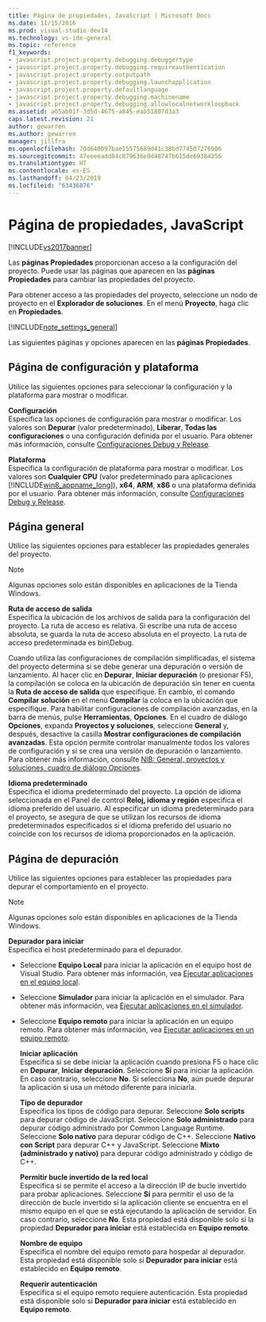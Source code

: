 ```yaml
---
title: Página de propiedades, JavaScript | Microsoft Docs
ms.date: 11/15/2016
ms.prod: visual-studio-dev14
ms.technology: vs-ide-general
ms.topic: reference
f1_keywords:
- javascript.project.property.debugging.debuggertype
- javascript.project.property.debugging.requireauthentication
- javascript.project.property.outputpath
- javascript.project.property.debugging.launchapplication
- javascript.project.property.defaultlanguage
- javascript.project.property.debugging.machinename
- javascript.project.property.debugging.allowlocalnetworkloopback
ms.assetid: a05ab01f-3d5d-4675-a845-eab51807d3a3
caps.latest.revision: 21
author: gewarren
ms.author: gewarren
manager: jillfra
ms.openlocfilehash: 70d640b97bae15575689d41c38bd774507276906
ms.sourcegitcommit: 47eeeeadd84c879636e9d48747b615de69384356
ms.translationtype: HT
ms.contentlocale: es-ES
ms.lasthandoff: 04/23/2019
ms.locfileid: "63436876"
---
```

# <a name="property-pages-javascript"></a>Página de propiedades, JavaScript
[!INCLUDE[vs2017banner](../../includes/vs2017banner.md)]

Las **páginas Propiedades** proporcionan acceso a la configuración del proyecto. Puede usar las páginas que aparecen en las **páginas Propiedades** para cambiar las propiedades del proyecto.  
  
 Para obtener acceso a las propiedades del proyecto, seleccione un nodo de proyecto en el **Explorador de soluciones**. En el menú **Proyecto**, haga clic en **Propiedades**.  
  
 [!INCLUDE[note_settings_general](../../includes/note-settings-general-md.md)]  
  
 Las siguientes páginas y opciones aparecen en las **páginas Propiedades**.  
  
## <a name="configuration-and-platform-page"></a>Página de configuración y plataforma  
 Utilice las siguientes opciones para seleccionar la configuración y la plataforma para mostrar o modificar.  
  
 **Configuración**  
 Especifica las opciones de configuración para mostrar o modificar. Los valores son **Depurar** (valor predeterminado), **Liberar**, **Todas las configuraciones** o una configuración definida por el usuario. Para obtener más información, consulte [Configuraciones Debug y Release](http://msdn.microsoft.com/0440b300-0614-4511-901a-105b771b236e).  
  
 **Plataforma**  
 Especifica la configuración de plataforma para mostrar o modificar. Los valores son **Cualquier CPU** (valor predeterminado para aplicaciones [!INCLUDE[win8_appname_long](../../includes/win8-appname-long-md.md)]), **x64**, **ARM**, **x86** o una plataforma definida por el usuario. Para obtener más información, consulte [Configuraciones Debug y Release](http://msdn.microsoft.com/0440b300-0614-4511-901a-105b771b236e).  
  
## <a name="general-page"></a>Página general  
 Utilice las siguientes opciones para establecer las propiedades generales del proyecto.  
  
> [!NOTE]
> Algunas opciones solo están disponibles en aplicaciones de la Tienda Windows.  
  
 **Ruta de acceso de salida**  
 Especifica la ubicación de los archivos de salida para la configuración del proyecto. La ruta de acceso es relativa. Si escribe una ruta de acceso absoluta, se guarda la ruta de acceso absoluta en el proyecto. La ruta de acceso predeterminada es bin\Debug.  
  
 Cuando utiliza las configuraciones de compilación simplificadas, el sistema del proyecto determina si se debe generar una depuración o versión de lanzamiento. Al hacer clic en **Depurar**, **Iniciar depuración** (o presionar F5), la compilación se coloca en la ubicación de depuración sin tener en cuenta la **Ruta de acceso de salida** que especifique. En cambio, el comando **Compilar solución** en el menú **Compilar** la coloca en la ubicación que especifique. Para habilitar configuraciones de compilación avanzadas, en la barra de menús, pulse **Herramientas**, **Opciones**. En el cuadro de diálogo **Opciones**, expanda **Proyectos y soluciones**, seleccione **General** y, después, desactive la casilla **Mostrar configuraciones de compilación avanzadas**. Esta opción permite controlar manualmente todos los valores de configuración y si se crea una versión de depuración o lanzamiento. Para obtener más información, consulte [NIB: General, proyectos y soluciones, cuadro de diálogo Opciones](http://msdn.microsoft.com/8f8e37e8-b28d-4b13-bfeb-ea4d3312aeca).  
  
 **Idioma predeterminado**  
 Especifica el idioma predeterminado del proyecto. La opción de idioma seleccionada en el Panel de control **Reloj, idioma y región** especifica el idioma preferido del usuario. Al especificar un idioma predeterminado para el proyecto, se asegura de que se utilizan los recursos de idioma predeterminados especificados si el idioma preferido del usuario no coincide con los recursos de idioma proporcionados en la aplicación.  
  
## <a name="debug-page"></a>Página de depuración  
 Utilice las siguientes opciones para establecer las propiedades para depurar el comportamiento en el proyecto.  
  
> [!NOTE]
> Algunas opciones solo están disponibles en aplicaciones de la Tienda Windows.  
  
 **Depurador para iniciar**  
 Especifica el host predeterminado para el depurador.  
  
- Seleccione **Equipo Local** para iniciar la aplicación en el equipo host de Visual Studio. Para obtener más información, vea [Ejecutar aplicaciones en el equipo local](http://go.microsoft.com/fwlink/?LinkId=234912).  
  
- Seleccione **Simulador** para iniciar la aplicación en el simulador. Para obtener más información, vea [Ejecutar aplicaciones en el simulador](http://go.microsoft.com/fwlink/?LinkId=234913).  
  
- Seleccione **Equipo remoto** para iniciar la aplicación en un equipo remoto. Para obtener más información, vea [Ejecutar aplicaciones en un equipo remoto](http://go.microsoft.com/fwlink/?LinkId=234914).  
  
  **Iniciar aplicación**  
  Especifica si se debe iniciar la aplicación cuando presiona F5 o hace clic en **Depurar**, **Iniciar depuración**. Seleccione **Sí** para iniciar la aplicación. En caso contrario, seleccione **No**. Si selecciona **No**, aún puede depurar la aplicación si usa un método diferente para iniciarla.  
  
  **Tipo de depurador**  
  Especifica los tipos de código para depurar. Seleccione **Solo scripts** para depurar código de JavaScript. Seleccione **Solo administrado** para depurar código administrado por Common Language Runtime. Seleccione **Solo nativo** para depurar código de C++. Seleccione **Nativo con Script** para depurar C++ y JavaScript. Seleccione **Mixto (administrado y nativo)** para depurar código administrado y código de C++.  
  
  **Permitir bucle invertido de la red local**  
  Especifica si se permite el acceso a la dirección IP de bucle invertido para probar aplicaciones. Seleccione **Sí** para permitir el uso de la dirección de bucle invertido si la aplicación cliente se encuentra en el mismo equipo en el que se está ejecutando la aplicación de servidor. En caso contrario, seleccione **No**. Esta propiedad está disponible solo si la propiedad **Depurador para iniciar** está establecida en **Equipo remoto**.  
  
  **Nombre de equipo**  
  Especifica el nombre del equipo remoto para hospedar al depurador. Esta propiedad está disponible solo si **Depurador para iniciar** está establecido en **Equipo remoto**.  
  
  **Requerir autenticación**  
  Especifica si el equipo remoto requiere autenticación. Esta propiedad está disponible solo si **Depurador para iniciar** está establecido en **Equipo remoto**.
